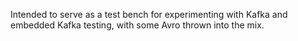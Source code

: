 Intended to serve as a test bench for experimenting with Kafka and embedded Kafka
testing, with some Avro thrown into the mix.